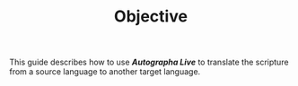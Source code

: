 ﻿---
id: p0-1-objective.md
sidebar_label: Objective
title: Objective
slug: /
---

This guide describes how to use **_Autographa Live_** to translate the scripture from a source language to another target language.

